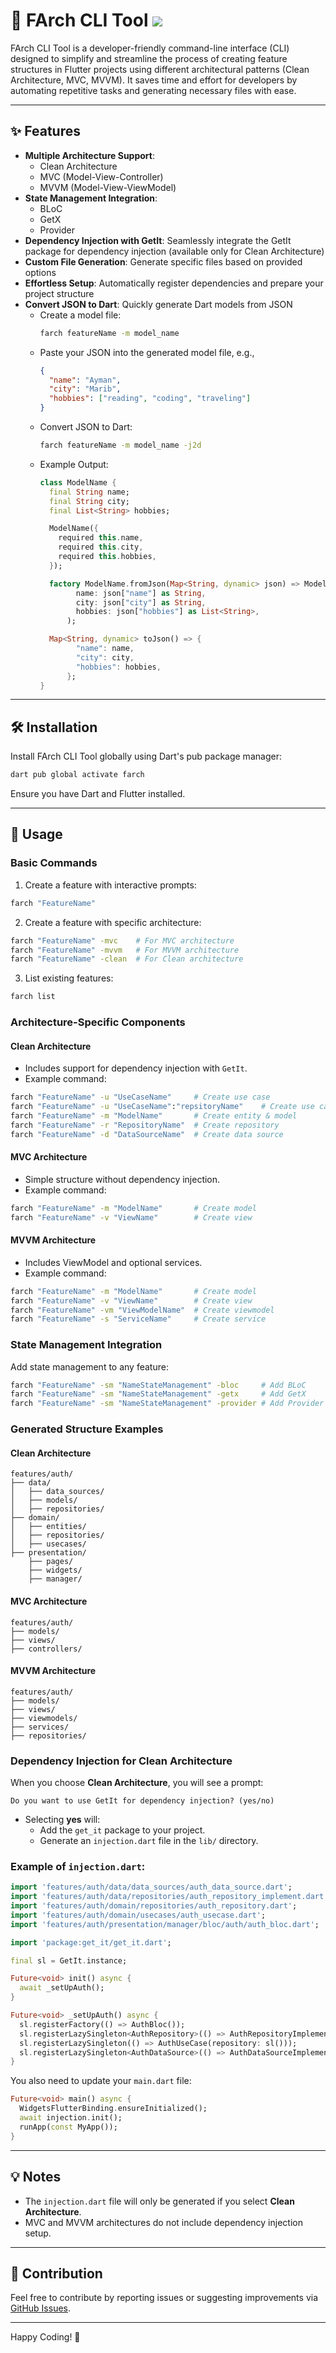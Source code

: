 # 🚀 FArch CLI Tool ![](https://img.shields.io/badge/build-1.0.3-brightgreen)

FArch CLI Tool is a developer-friendly command-line interface (CLI) designed to simplify and streamline the process of creating feature structures in Flutter projects using different architectural patterns (Clean Architecture, MVC, MVVM). It saves time and effort for developers by automating repetitive tasks and generating necessary files with ease.

---

## ✨ Features

- **Multiple Architecture Support**: 
  - Clean Architecture
  - MVC (Model-View-Controller)
  - MVVM (Model-View-ViewModel)
- **State Management Integration**:
  - BLoC
  - GetX
  - Provider
- **Dependency Injection with GetIt**: Seamlessly integrate the GetIt package for dependency injection (available only for Clean Architecture)
- **Custom File Generation**: Generate specific files based on provided options
- **Effortless Setup**: Automatically register dependencies and prepare your project structure
- **Convert JSON to Dart**: Quickly generate Dart models from JSON
  - Create a model file: 
    ```bash
    farch featureName -m model_name
    ```
  - Paste your JSON into the generated model file, e.g.,
    ```json
    {
      "name": "Ayman",
      "city": "Marib",
      "hobbies": ["reading", "coding", "traveling"]
    }
    ```
  - Convert JSON to Dart:
    ```bash
    farch featureName -m model_name -j2d
    ```
  - Example Output:
    ```dart
    class ModelName {
      final String name;
      final String city;
      final List<String> hobbies;

      ModelName({
        required this.name,
        required this.city,
        required this.hobbies,
      });

      factory ModelName.fromJson(Map<String, dynamic> json) => ModelName(
            name: json["name"] as String,
            city: json["city"] as String,
            hobbies: json["hobbies"] as List<String>,
          );

      Map<String, dynamic> toJson() => {
            "name": name,
            "city": city,
            "hobbies": hobbies,
          };
    }
    ```

---

## 🛠️ Installation

Install FArch CLI Tool globally using Dart's pub package manager:
```bash
dart pub global activate farch
```
Ensure you have Dart and Flutter installed.

---

## 🚀 Usage

### Basic Commands

1. Create a feature with interactive prompts:
```bash
farch "FeatureName"
```

2. Create a feature with specific architecture:
```bash
farch "FeatureName" -mvc    # For MVC architecture
farch "FeatureName" -mvvm   # For MVVM architecture
farch "FeatureName" -clean  # For Clean architecture
```

3. List existing features:
```bash
farch list
```

### Architecture-Specific Components

#### Clean Architecture
- Includes support for dependency injection with `GetIt`.
- Example command:
```bash
farch "FeatureName" -u "UseCaseName"     # Create use case
farch "FeatureName" -u "UseCaseName":"repsitoryName"    # Create use case & repository
farch "FeatureName" -m "ModelName"       # Create entity & model
farch "FeatureName" -r "RepositoryName"  # Create repository
farch "FeatureName" -d "DataSourceName"  # Create data source
```

#### MVC Architecture
- Simple structure without dependency injection.
- Example command:
```bash
farch "FeatureName" -m "ModelName"       # Create model
farch "FeatureName" -v "ViewName"        # Create view
```

#### MVVM Architecture
- Includes ViewModel and optional services.
- Example command:
```bash
farch "FeatureName" -m "ModelName"       # Create model
farch "FeatureName" -v "ViewName"        # Create view
farch "FeatureName" -vm "ViewModelName"  # Create viewmodel
farch "FeatureName" -s "ServiceName"     # Create service
```

### State Management Integration

Add state management to any feature:
```bash
farch "FeatureName" -sm "NameStateManagement" -bloc     # Add BLoC
farch "FeatureName" -sm "NameStateManagement" -getx     # Add GetX
farch "FeatureName" -sm "NameStateManagement" -provider # Add Provider
```

### Generated Structure Examples

#### Clean Architecture
```
features/auth/
├── data/
│   ├── data_sources/
│   ├── models/
│   ├── repositories/
├── domain/
│   ├── entities/
│   ├── repositories/
│   ├── usecases/
├── presentation/
    ├── pages/
    ├── widgets/
    ├── manager/
```

#### MVC Architecture
```
features/auth/
├── models/
├── views/
├── controllers/
```

#### MVVM Architecture
```
features/auth/
├── models/
├── views/
├── viewmodels/
├── services/
├── repositories/
```

### Dependency Injection for Clean Architecture

When you choose **Clean Architecture**, you will see a prompt:
```
Do you want to use GetIt for dependency injection? (yes/no)
```
- Selecting **yes** will:
  - Add the `get_it` package to your project.
  - Generate an `injection.dart` file in the `lib/` directory.

### Example of `injection.dart`:
```dart
import 'features/auth/data/data_sources/auth_data_source.dart';
import 'features/auth/data/repositories/auth_repository_implement.dart';
import 'features/auth/domain/repositories/auth_repository.dart';
import 'features/auth/domain/usecases/auth_usecase.dart';
import 'features/auth/presentation/manager/bloc/auth/auth_bloc.dart';

import 'package:get_it/get_it.dart';

final sl = GetIt.instance;

Future<void> init() async {
  await _setUpAuth();
}

Future<void> _setUpAuth() async {
  sl.registerFactory(() => AuthBloc());
  sl.registerLazySingleton<AuthRepository>(() => AuthRepositoryImplement(dataSource: sl()));
  sl.registerLazySingleton(() => AuthUseCase(repository: sl()));
  sl.registerLazySingleton<AuthDataSource>(() => AuthDataSourceImplement());
}
```
You also need to update your `main.dart` file:
```dart
Future<void> main() async {
  WidgetsFlutterBinding.ensureInitialized();
  await injection.init();
  runApp(const MyApp());
}
```

---

## 💡 Notes

- The `injection.dart` file will only be generated if you select **Clean Architecture**.
- MVC and MVVM architectures do not include dependency injection setup.

---

## 🤝 Contribution

Feel free to contribute by reporting issues or suggesting improvements via [GitHub Issues](https://github.com/ayshaleef/FArch-CLI).

---

Happy Coding! 🎉

